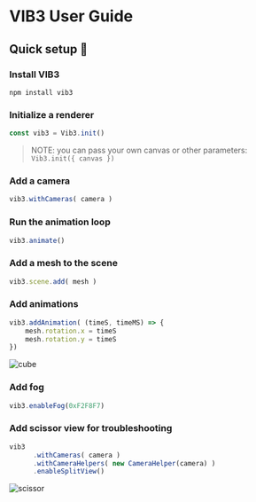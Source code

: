 # VIB3 User Guide

## Quick setup 🚀

### Install VIB3
```
npm install vib3
```
### Initialize a renderer
```typescript
const vib3 = Vib3.init()
```

> NOTE: you can pass your own canvas or other parameters: 
> `Vib3.init({ canvas })` 

### Add a camera
```typescript
vib3.withCameras( camera )
```

### Run the animation loop
```typescript
vib3.animate()
```

### Add a mesh to the scene
```typescript
vib3.scene.add( mesh )
```

### Add animations
```typescript
vib3.addAnimation( (timeS, timeMS) => {
    mesh.rotation.x = timeS
    mesh.rotation.y = timeS
})
```

![cube](https://user-images.githubusercontent.com/8824819/152457160-b0ddb2e3-42ed-4950-ae0b-4aa06f4f942d.gif)

### Add fog
```typescript
vib3.enableFog(0xF2F8F7)
```

### Add scissor view for troubleshooting
```typescript
vib3
      .withCameras( camera )
      .withCameraHelpers( new CameraHelper(camera) )
      .enableSplitView()
```

![scissor](https://user-images.githubusercontent.com/8824819/152457241-bbdbaf7e-48d5-4a30-a142-a355a65c4eb7.gif)

